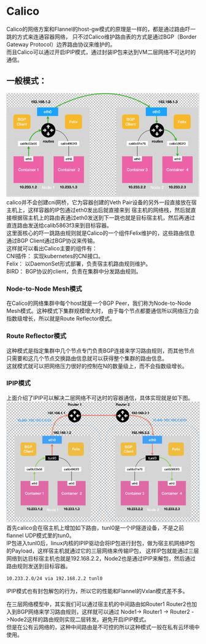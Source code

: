 # Calico
Calico的网络方案和Flannel的host-gw模式的原理是一样的，都是通过路由吓一跳的方式来连通容器网络，
只不过Calico维护路由表的方式是通过BGP（Border Gateway Protocol）边界路由协议来维护的。  
而且Calico可以通过开启IPIP模式，通过封装IP包来达到VM二层网络不可达时的通信。  

## 一般模式：
![calico](../../../image/kubernetes/calico1.png) 
calico并不会创建cni网桥，它为容器创建的Veth Pair设备的另外一段直接放在宿主机上，这样容器的IP包通过eth0发出后就直接来到
宿主机的网络栈，然后就直接根据宿主机上的路由表通过eth0发送到下一跳也就是目标宿主机，然后再通过直连路由发送给calib5863f3来到目标容器。  
这里面核心的吓一跳路由规则就是Calico的一个组件Felix维护的，这些路由信息通过BGP Client通过BGP协议来传输。  
这样就可以看出Calico主要的组件有：  
CNI插件： 实现kubernetes的CNI接口。  
Felix： 以DaemonSet形式部署，负责宿主机路由规则维护。  
BIRD： BGP协议的client，负责在集群中分发路由规则。  

### Node-to-Node Mesh模式
在Calico的网络集群中每个host就是一个BGP Peer，我们称为Node-to-Node Mesh模式。这种模式下集群规模增大时，
由于每个节点都要通信所以网络压力会指数级增长，所以就是Route Reflector模式。

### Route Reflector模式
这种模式是指定集群中几个节点专门负责BGP连接来学习路由规则，而其他节点只需要和这几个节点交换路由信息就可以获得整个集群的路由信息。  
这就模式就可以把网络压力很好的控制在N的数量级上，而不会指数级增长。

### IPIP模式
上面介绍了IPIP可以解决二层网络不可达时的容器通信，具体实现就是如下图。
![calico](../../../image/kubernetes/calico2.png) 
首先calico会在宿主机上增加如下路由，tunl0是一个IP隧道设备，不是之前flannel UDP模式里的tun0。  
IP包进入tunl0后，linux内核的IPIP驱动会将IP包进行封包，做为宿主机网络IP包的Payload，这样宿主机就通过它的三层网络来传输IP包，
这样IP包就能通过三层网络到达目标宿主机也就是192.168.2.2，Node2也是通过IPIP来解包，然后通过路由规则发送到目标容器。  
```bash
10.233.2.0/24 via 192.168.2.2 tunl0
```
IPIP模式也有封包解包的行为，所以它的性能和Flannel的Vxlan模式差不多。

在三层网络模型中，其实我们可以通过宿主机的中间路由如Router1 Router2也加入到BGP网络来学习路由规则，这样就可以通过
Node1-> Router1 -> Router2 ->Node2这样的路由规则实现二层转发。避免开启IPIP模式。  
但是在公有云网络的，这种中间路由是不可控的所以这种模式一般在私有云环境中使用。  